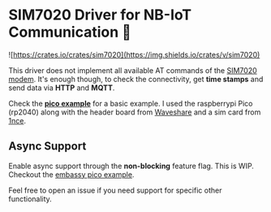 # SIM7020 Driver for NB-IoT Communication 🦀

![https://crates.io/crates/sim7020](https://img.shields.io/crates/v/sim7020)

This driver does not implement all available AT commands of the [SIM7020 modem](https://www.waveshare.com/pico-sim7020e-nb-iot.htm).
It's enough though, to check the connectivity, get **time stamps** and send data via **HTTP** and **MQTT**.

Check the **[pico example](./examples/pico/src/main.rs)** for a basic example. I used the raspberrypi Pico (rp2040)
along with the header board from [Waveshare](https://www.waveshare.com/wiki/Pico-SIM7020E-NB-IoT) and a sim card from
[1nce](https://1nce.com/).

## Async Support

Enable async support through the **non-blocking** feature flag. This is WIP. Checkout the [embassy pico example](./examples/pico-embassy/src/main.rs).

Feel free to open an issue if you need support for specific other functionality.